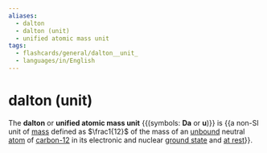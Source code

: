 ```yaml
---
aliases:
  - dalton
  - dalton (unit)
  - unified atomic mass unit
tags:
  - flashcards/general/dalton__unit_
  - languages/in/English
---
```


# dalton (unit)

The __dalton__ or __unified atomic mass unit__ {{(symbols: __Da__ or __u__)}} is {{a non-SI unit of [mass](mass.md) defined as $\frac1{12}$ of the mass of an [unbound](chemical%20bond.md) neutral [atom](atom.md) of [carbon-12](carbon-12.md) in its electronic and nuclear [ground state](ground%20state.md) and [at rest](invariant%20mass.md)}}.
